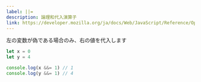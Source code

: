 ```yaml
---
label: ||=
description: 論理和代入演算子
link: https://developer.mozilla.org/ja/docs/Web/JavaScript/Reference/Operators/Logical_OR_assignment
---
```


左の変数が偽である場合のみ、右の値を代入します

```typescript
let x = 0
let y = 4

console.log(x &&= 1) // 1
console.log(y &&= 1) // 4
```
